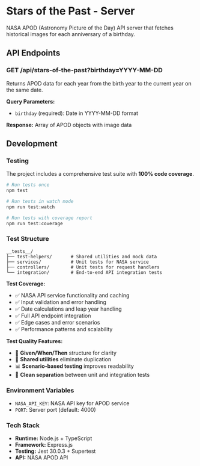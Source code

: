 # Stars of the Past - Server

NASA APOD (Astronomy Picture of the Day) API server that fetches historical images for each anniversary of a birthday.

## API Endpoints

### GET /api/stars-of-the-past?birthday=YYYY-MM-DD

Returns APOD data for each year from the birth year to the current year on the same date.

**Query Parameters:**
- `birthday` (required): Date in YYYY-MM-DD format

**Response:** Array of APOD objects with image data

## Development

### Testing

The project includes a comprehensive test suite with **100% code coverage**.

```bash
# Run tests once
npm test

# Run tests in watch mode
npm run test:watch

# Run tests with coverage report
npm run test:coverage
```

### Test Structure

```
__tests__/
├── test-helpers/       # Shared utilities and mock data
├── services/           # Unit tests for NASA service
├── controllers/        # Unit tests for request handlers
└── integration/        # End-to-end API integration tests
```

**Test Coverage:**
- ✅ NASA API service functionality and caching
- ✅ Input validation and error handling
- ✅ Date calculations and leap year handling
- ✅ Full API endpoint integration
- ✅ Edge cases and error scenarios
- ✅ Performance patterns and scalability

**Test Quality Features:**
- 🎯 **Given/When/Then** structure for clarity
- 🔄 **Shared utilities** eliminate duplication
- 📊 **Scenario-based testing** improves readability
- 🧹 **Clean separation** between unit and integration tests

### Environment Variables

- `NASA_API_KEY`: NASA API key for APOD service
- `PORT`: Server port (default: 4000)

### Tech Stack

- **Runtime:** Node.js + TypeScript
- **Framework:** Express.js
- **Testing:** Jest 30.0.3 + Supertest
- **API:** NASA APOD API 